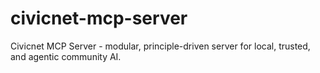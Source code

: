 # civicnet-mcp-server
Civicnet MCP Server - modular, principle-driven server for local, trusted, and agentic community AI.
